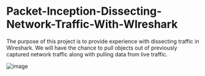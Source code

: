 # Packet-Inception-Dissecting-Network-Traffic-With-WIreshark
The purpose of this project is to provide experience with dissecting traffic in Wireshark. We will have the chance to pull objects out of previously captured network traffic along with pulling data from live traffic.

![image](https://github.com/user-attachments/assets/f00afd6d-9ab3-49c0-ba7b-fcc3f4190e0e)


